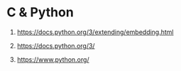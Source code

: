 # C & Python

1. https://docs.python.org/3/extending/embedding.html

2. https://docs.python.org/3/

3. https://www.python.org/